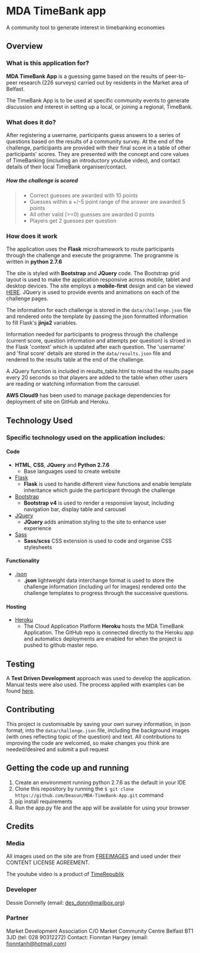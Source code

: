 # MDA TimeBank app
A community tool to generate interest in timebanking economies

## Overview

### What is this application for?
**MDA TimeBank App** is a guessing game based on the results of peer-to-peer research (226 surveys) carried out by residents in the Market area of Belfast.

The TimeBank App is to be used at specific community events to generate discussion and interest in setting up a local, or joining a regional, TimeBank.

### What does it do?
After registering a username, participants guess answers to a series of questions based on the results of a community survey. At the end of the challenge, participants are provided with their final score in a table of  other participants' scores. They are presented with the concept and core values of TimeBanking (including an introductory youtube video), and contact details of their local TimeBank organiser/contact.

##### How the challenge is scored
> * Correct guesses are awarded with 10 points
> * Guesses within a +/-5 point range of the answer are awarded 5 points
> * All other valid (>=0) guesses are awarded 0 points
> * Players get 2 guesses per question

### How does it work
The application uses the **Flask** microframework to route participants through the challenge and execute the programme. The programme is written in **python 2.7.6**

The site is styled with **Bootstrap** and **JQuery** code. The Bootstrap grid layout is used to make the application responsive across mobile, tablet and desktop devices. The site employs a **mobile-first** design and can be viewed [HERE](https://mda-timebank.herokuapp.com/). JQuery is used to provide events and animations on each of the challenge pages.

The information for each challenge is stored in the ```data/challenge.json``` file and rendered onto the template by passing the json formatted information to fill Flask's **jinja2** variables. 

Information needed for participants to progress through the challenge (current score, question information and attempts per question)  is stroed in the Flask 'context' which is updated after each question. The 'username' and 'final score' details are stored in the ```data/results.json``` file and rendered to the results table at the end of the challenge.

A JQuery function is included in results_table.html to reload the results page every 20 seconds so that players are added to the table when other users are reading or watching information from the carousel.

**AWS Cloud9** has been used to manage package dependencies for deployment of site on GitHub and Heroku. 


## Technology Used

### Specific technology used on the application includes:

#### Code
- **HTML**, **CSS**, **JQuery** and **Python 2.7.6**
    - Base languages used to create website
- [Flask](http://flask.pocoo.org/)
    - **Flask** is used to handle different view functions and enable template inheritance which guide the participant through the challenge
- [Bootstrap](http://getbootstrap.com/)
    - **Bootstrap v4** is used to render a responsive layout, including navigation bar, display table and carousel
- [JQuery](https://jquery.com)
    - **JQuery** adds animation styling to the site to enhance user experience
- [Sass](https://sass-lang.com/)
    - **Sass/scss** CSS extension is used to code and organise CSS stylesheets

#### Functionality
- [.json](https://www.json.org/)
    - **.json** lightweight data interchange format is used to store the challenge information (including url for images) rendered onto the challenge templates to progress through the successive questions.

#### Hosting
- [Heroku](https://www.heroku.com/)
    - The Cloud Application Platform **Heroku** hosts the MDA TimeBank Application. The GitHub repo is connected directly to the Heroku app and automatics deployments are enabled for when the project is pushed to github master repo.


## Testing
A **Test Driven Development** approach was used to develop the application. Manual tests were also used. The process applied with examples can be found [here](testing/tdd.md).


## Contributing
This project is customisable by saving your own survey information, in json format, into the ```data/challenge.json``` file, including the background images (with ones reflecting topic of the question) and text. All contributions to improving the code are welcomed, so make changes you think are needed/desired and submit a pull request

## Getting the code up and running
1. Create an environment running python 2.7.6 as the default in your IDE
2. Clone this repository by running the ```$ git clone https://github.com/Deasun/MDA-TimeBank-App.git``` command
3. pip install requirements
4. Run the app.py file and the app will be available for using your browser


## Credits

### Media
All images used on the site are from [FREEIMAGES](https://www.freeimages.com)
and used under their CONTENT LICENSE AGREEMENT.

The youtube video is a product of [TimeRepublik](https://timerepublik.com/)

### Developer
Dessie Donnelly (email: des_donn@mailbox.org)

### Partner
Market Development Association C/O Market Community Centre Belfast BT1 3JD (tel: 028 90312272)
Contact: Fionntan Hargey (email: fionntanh@hotmail.com)